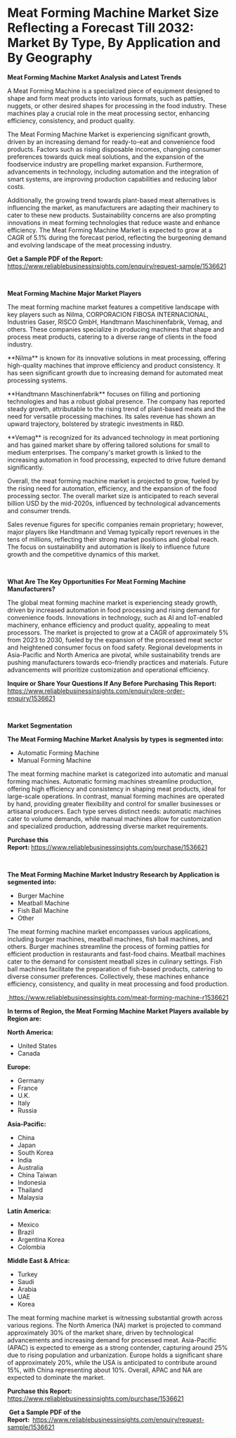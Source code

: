 <p><h1>Meat Forming Machine Market Size Reflecting a Forecast Till 2032: Market By Type, By Application and By Geography</h1></p><p><strong>Meat Forming Machine Market Analysis and Latest Trends</strong></p>
<p><p>A Meat Forming Machine is a specialized piece of equipment designed to shape and form meat products into various formats, such as patties, nuggets, or other desired shapes for processing in the food industry. These machines play a crucial role in the meat processing sector, enhancing efficiency, consistency, and product quality.</p><p>The Meat Forming Machine Market is experiencing significant growth, driven by an increasing demand for ready-to-eat and convenience food products. Factors such as rising disposable incomes, changing consumer preferences towards quick meal solutions, and the expansion of the foodservice industry are propelling market expansion. Furthermore, advancements in technology, including automation and the integration of smart systems, are improving production capabilities and reducing labor costs.</p><p>Additionally, the growing trend towards plant-based meat alternatives is influencing the market, as manufacturers are adapting their machinery to cater to these new products. Sustainability concerns are also prompting innovations in meat forming technologies that reduce waste and enhance efficiency. The Meat Forming Machine Market is expected to grow at a CAGR of 5.1% during the forecast period, reflecting the burgeoning demand and evolving landscape of the meat processing industry.</p></p>
<p><strong>Get a Sample PDF of the Report:&nbsp;</strong> <a href="https://www.reliablebusinessinsights.com/enquiry/request-sample/1536621?utm_campaign=3203&utm_medium=2&utm_source=Github&utm_content=ia&utm_term=16042025&utm_id=meat-forming-machine">https://www.reliablebusinessinsights.com/enquiry/request-sample/1536621</a></p>
<p>&nbsp;</p>
<p><strong>Meat Forming Machine Major Market Players</strong></p>
<p><p>The meat forming machine market features a competitive landscape with key players such as Nilma, CORPORACION FIBOSA INTERNACIONAL, Industries Gaser, RISCO GmbH, Handtmann Maschinenfabrik, Vemag, and others. These companies specialize in producing machines that shape and process meat products, catering to a diverse range of clients in the food industry.</p><p>**Nilma** is known for its innovative solutions in meat processing, offering high-quality machines that improve efficiency and product consistency. It has seen significant growth due to increasing demand for automated meat processing systems. </p><p>**Handtmann Maschinenfabrik** focuses on filling and portioning technologies and has a robust global presence. The company has reported steady growth, attributable to the rising trend of plant-based meats and the need for versatile processing machines. Its sales revenue has shown an upward trajectory, bolstered by strategic investments in R&D.</p><p>**Vemag** is recognized for its advanced technology in meat portioning and has gained market share by offering tailored solutions for small to medium enterprises. The company's market growth is linked to the increasing automation in food processing, expected to drive future demand significantly.</p><p>Overall, the meat forming machine market is projected to grow, fueled by the rising need for automation, efficiency, and the expansion of the food processing sector. The overall market size is anticipated to reach several billion USD by the mid-2020s, influenced by technological advancements and consumer trends.</p><p>Sales revenue figures for specific companies remain proprietary; however, major players like Handtmann and Vemag typically report revenues in the tens of millions, reflecting their strong market positions and global reach. The focus on sustainability and automation is likely to influence future growth and the competitive dynamics of this market.</p></p>
<p>&nbsp;</p>
<p><strong>What Are The Key Opportunities For Meat Forming Machine Manufacturers?</strong></p>
<p><p>The global meat forming machine market is experiencing steady growth, driven by increased automation in food processing and rising demand for convenience foods. Innovations in technology, such as AI and IoT-enabled machinery, enhance efficiency and product quality, appealing to meat processors. The market is projected to grow at a CAGR of approximately 5% from 2023 to 2030, fueled by the expansion of the processed meat sector and heightened consumer focus on food safety. Regional developments in Asia-Pacific and North America are pivotal, while sustainability trends are pushing manufacturers towards eco-friendly practices and materials. Future advancements will prioritize customization and operational efficiency.</p></p>
<p><strong>Inquire or Share Your Questions If Any Before Purchasing This Report:</strong> <a href="https://www.reliablebusinessinsights.com/enquiry/pre-order-enquiry/1536621?utm_campaign=3203&utm_medium=2&utm_source=Github&utm_content=ia&utm_term=16042025&utm_id=meat-forming-machine">https://www.reliablebusinessinsights.com/enquiry/pre-order-enquiry/1536621</a></p>
<p>&nbsp;</p>
<p><strong>Market Segmentation</strong></p>
<p><strong>The Meat Forming Machine Market Analysis by types is segmented into:</strong></p>
<p><ul><li>Automatic Forming Machine</li><li>Manual Forming Machine</li></ul></p>
<p><p>The meat forming machine market is categorized into automatic and manual forming machines. Automatic forming machines streamline production, offering high efficiency and consistency in shaping meat products, ideal for large-scale operations. In contrast, manual forming machines are operated by hand, providing greater flexibility and control for smaller businesses or artisanal producers. Each type serves distinct needs: automatic machines cater to volume demands, while manual machines allow for customization and specialized production, addressing diverse market requirements.</p></p>
<p><strong>Purchase this Report:&nbsp;</strong><a href="https://www.reliablebusinessinsights.com/purchase/1536621?utm_campaign=3203&utm_medium=2&utm_source=Github&utm_content=ia&utm_term=16042025&utm_id=meat-forming-machine">https://www.reliablebusinessinsights.com/purchase/1536621</a></p>
<p>&nbsp;</p>
<p><strong>The Meat Forming Machine Market Industry Research by Application is segmented into:</strong></p>
<p><ul><li>Burger Machine</li><li>Meatball Machine</li><li>Fish Ball Machine</li><li>Other</li></ul></p>
<p><p>The meat forming machine market encompasses various applications, including burger machines, meatball machines, fish ball machines, and others. Burger machines streamline the process of forming patties for efficient production in restaurants and fast-food chains. Meatball machines cater to the demand for consistent meatball sizes in culinary settings. Fish ball machines facilitate the preparation of fish-based products, catering to diverse consumer preferences. Collectively, these machines enhance efficiency, consistency, and quality in meat processing and food production.</p></p>
<p><a href="https://www.reliablebusinessinsights.com/meat-forming-machine-r1536621?utm_campaign=3203&utm_medium=2&utm_source=Github&utm_content=ia&utm_term=16042025&utm_id=meat-forming-machine">&nbsp;https://www.reliablebusinessinsights.com/meat-forming-machine-r1536621</a></p>
<p><strong>In terms of Region, the Meat Forming Machine Market Players available by Region are:</strong></p>
<p>
    <p> <strong> North America: </strong>
        <ul>
            <li>United States</li>
            <li>Canada</li>
        </ul>
        </p> 
    <p> <strong> Europe: </strong>
        <ul>
            <li>Germany</li>
            <li>France</li>
            <li>U.K.</li>
            <li>Italy</li>
            <li>Russia</li>
        </ul>
        </p> 
    <p> <strong> Asia-Pacific: </strong>
        <ul>
            <li>China</li>
            <li>Japan</li>
            <li>South Korea</li>
            <li>India</li>
            <li>Australia</li>
            <li>China Taiwan</li>
            <li>Indonesia</li>
            <li>Thailand</li>
            <li>Malaysia</li>
        </ul>
        </p> 
    <p> <strong> Latin America: </strong>
        <ul>
            <li>Mexico</li>
            <li>Brazil</li>
            <li>Argentina Korea</li>
            <li>Colombia</li>
        </ul>
        </p> 
    <p> <strong> Middle East & Africa: </strong>
        <ul>
            <li>Turkey</li>
            <li>Saudi</li>
            <li>Arabia</li>
            <li>UAE</li>
            <li>Korea</li>
        </ul>
    </p>
    </p>
<p><p>The meat forming machine market is witnessing substantial growth across various regions. The North America (NA) market is projected to command approximately 30% of the market share, driven by technological advancements and increasing demand for processed meat. Asia-Pacific (APAC) is expected to emerge as a strong contender, capturing around 25% due to rising population and urbanization. Europe holds a significant share of approximately 20%, while the USA is anticipated to contribute around 15%, with China representing about 10%. Overall, APAC and NA are expected to dominate the market.</p></p>
<p><strong>Purchase this Report: </strong><a href="https://www.reliablebusinessinsights.com/purchase/1536621?utm_campaign=3203&utm_medium=2&utm_source=Github&utm_content=ia&utm_term=16042025&utm_id=meat-forming-machine">https://www.reliablebusinessinsights.com/purchase/1536621</a></p>
<p>&nbsp;<strong>Get a Sample PDF of the Report:&nbsp;&nbsp;</strong><a href="https://www.reliablebusinessinsights.com/enquiry/request-sample/1536621?utm_campaign=3203&utm_medium=2&utm_source=Github&utm_content=ia&utm_term=16042025&utm_id=meat-forming-machine">https://www.reliablebusinessinsights.com/enquiry/request-sample/1536621</a></p>
<p><strong></strong></p>
<p><p></p><p></p><p></p></p>